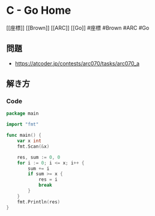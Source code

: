 # C - Go Home
[[座標]] [[Brown]] [[ARC]] [[Go]]
#座標 #Brown #ARC #Go 

## 問題
- https://atcoder.jp/contests/arc070/tasks/arc070_a

## 解き方
### Code
```go
package main

import "fmt"

func main() {
	var x int
	fmt.Scan(&x)

	res, sum := 0, 0
	for i := 0; i <= x; i++ {
		sum += i
		if sum >= x {
			res = i
			break
		}
	}
	fmt.Println(res)
}
```
